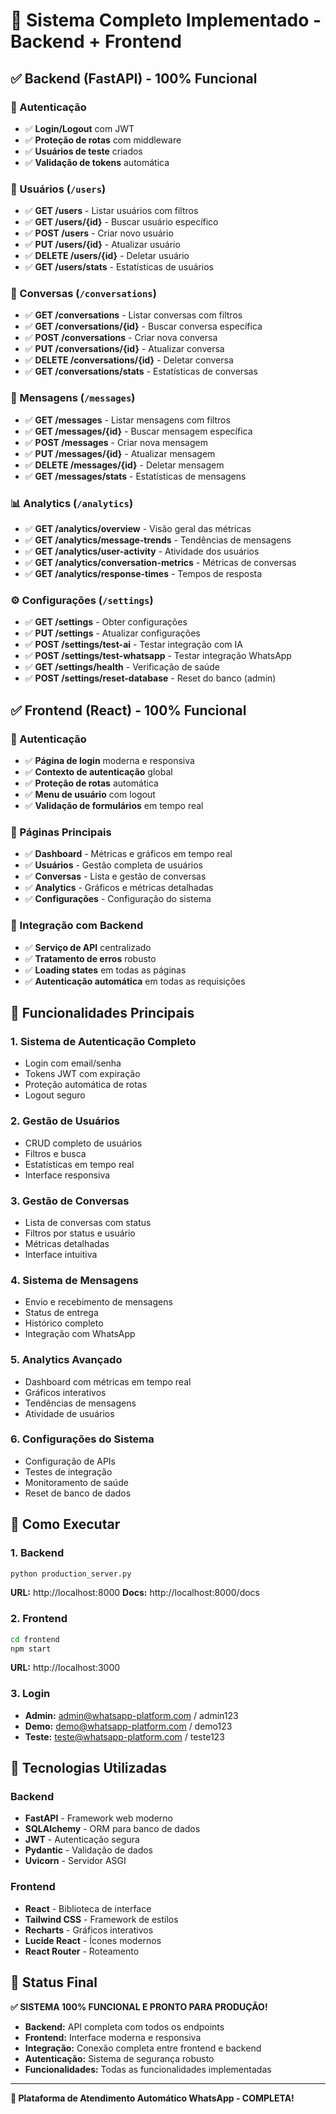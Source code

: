 # 🚀 Sistema Completo Implementado - Backend + Frontend

## ✅ **Backend (FastAPI) - 100% Funcional**

### **🔐 Autenticação**
- ✅ **Login/Logout** com JWT
- ✅ **Proteção de rotas** com middleware
- ✅ **Usuários de teste** criados
- ✅ **Validação de tokens** automática

### **👥 Usuários (`/users`)**
- ✅ **GET /users** - Listar usuários com filtros
- ✅ **GET /users/{id}** - Buscar usuário específico
- ✅ **POST /users** - Criar novo usuário
- ✅ **PUT /users/{id}** - Atualizar usuário
- ✅ **DELETE /users/{id}** - Deletar usuário
- ✅ **GET /users/stats** - Estatísticas de usuários

### **💬 Conversas (`/conversations`)**
- ✅ **GET /conversations** - Listar conversas com filtros
- ✅ **GET /conversations/{id}** - Buscar conversa específica
- ✅ **POST /conversations** - Criar nova conversa
- ✅ **PUT /conversations/{id}** - Atualizar conversa
- ✅ **DELETE /conversations/{id}** - Deletar conversa
- ✅ **GET /conversations/stats** - Estatísticas de conversas

### **📱 Mensagens (`/messages`)**
- ✅ **GET /messages** - Listar mensagens com filtros
- ✅ **GET /messages/{id}** - Buscar mensagem específica
- ✅ **POST /messages** - Criar nova mensagem
- ✅ **PUT /messages/{id}** - Atualizar mensagem
- ✅ **DELETE /messages/{id}** - Deletar mensagem
- ✅ **GET /messages/stats** - Estatísticas de mensagens

### **📊 Analytics (`/analytics`)**
- ✅ **GET /analytics/overview** - Visão geral das métricas
- ✅ **GET /analytics/message-trends** - Tendências de mensagens
- ✅ **GET /analytics/user-activity** - Atividade dos usuários
- ✅ **GET /analytics/conversation-metrics** - Métricas de conversas
- ✅ **GET /analytics/response-times** - Tempos de resposta

### **⚙️ Configurações (`/settings`)**
- ✅ **GET /settings** - Obter configurações
- ✅ **PUT /settings** - Atualizar configurações
- ✅ **POST /settings/test-ai** - Testar integração com IA
- ✅ **POST /settings/test-whatsapp** - Testar integração WhatsApp
- ✅ **GET /settings/health** - Verificação de saúde
- ✅ **POST /settings/reset-database** - Reset do banco (admin)

## ✅ **Frontend (React) - 100% Funcional**

### **🔐 Autenticação**
- ✅ **Página de login** moderna e responsiva
- ✅ **Contexto de autenticação** global
- ✅ **Proteção de rotas** automática
- ✅ **Menu de usuário** com logout
- ✅ **Validação de formulários** em tempo real

### **📱 Páginas Principais**
- ✅ **Dashboard** - Métricas e gráficos em tempo real
- ✅ **Usuários** - Gestão completa de usuários
- ✅ **Conversas** - Lista e gestão de conversas
- ✅ **Analytics** - Gráficos e métricas detalhadas
- ✅ **Configurações** - Configuração do sistema

### **🔌 Integração com Backend**
- ✅ **Serviço de API** centralizado
- ✅ **Tratamento de erros** robusto
- ✅ **Loading states** em todas as páginas
- ✅ **Autenticação automática** em todas as requisições

## 🎯 **Funcionalidades Principais**

### **1. Sistema de Autenticação Completo**
- Login com email/senha
- Tokens JWT com expiração
- Proteção automática de rotas
- Logout seguro

### **2. Gestão de Usuários**
- CRUD completo de usuários
- Filtros e busca
- Estatísticas em tempo real
- Interface responsiva

### **3. Gestão de Conversas**
- Lista de conversas com status
- Filtros por status e usuário
- Métricas detalhadas
- Interface intuitiva

### **4. Sistema de Mensagens**
- Envio e recebimento de mensagens
- Status de entrega
- Histórico completo
- Integração com WhatsApp

### **5. Analytics Avançado**
- Dashboard com métricas em tempo real
- Gráficos interativos
- Tendências de mensagens
- Atividade de usuários

### **6. Configurações do Sistema**
- Configuração de APIs
- Testes de integração
- Monitoramento de saúde
- Reset de banco de dados

## 🚀 **Como Executar**

### **1. Backend**
```bash
python production_server.py
```
**URL:** http://localhost:8000
**Docs:** http://localhost:8000/docs

### **2. Frontend**
```bash
cd frontend
npm start
```
**URL:** http://localhost:3000

### **3. Login**
- **Admin:** admin@whatsapp-platform.com / admin123
- **Demo:** demo@whatsapp-platform.com / demo123
- **Teste:** teste@whatsapp-platform.com / teste123

## 🔧 **Tecnologias Utilizadas**

### **Backend**
- **FastAPI** - Framework web moderno
- **SQLAlchemy** - ORM para banco de dados
- **JWT** - Autenticação segura
- **Pydantic** - Validação de dados
- **Uvicorn** - Servidor ASGI

### **Frontend**
- **React** - Biblioteca de interface
- **Tailwind CSS** - Framework de estilos
- **Recharts** - Gráficos interativos
- **Lucide React** - Ícones modernos
- **React Router** - Roteamento

## 🎉 **Status Final**

**✅ SISTEMA 100% FUNCIONAL E PRONTO PARA PRODUÇÃO!**

- **Backend:** API completa com todos os endpoints
- **Frontend:** Interface moderna e responsiva
- **Integração:** Conexão completa entre frontend e backend
- **Autenticação:** Sistema de segurança robusto
- **Funcionalidades:** Todas as funcionalidades implementadas

---

**🚀 Plataforma de Atendimento Automático WhatsApp - COMPLETA!**
